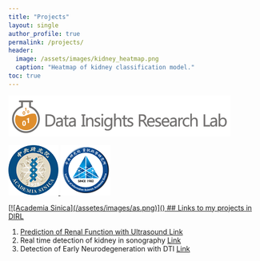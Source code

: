 ```yaml
---
title: "Projects"
layout: single
author_profile: true
permalink: /projects/
header:
  image: /assets/images/kidney_heatmap.png
  caption: "Heatmap of kidney classification model."
toc: true
---
```



[![Data Insights Research Lab](/assets/images/dirl.png)](http://dirl.iis.sinica.edu.tw/)
<p float="left">
  <a href="https://www.sinica.edu.tw/en"><img src="/assets/images/as.png" width="100" />
  <a href="http://iis.sinica.edu.tw/"><img src="/assets/images/iis.png" width="100" />
</p>
[![Academia Sinica](/assetes/images/as.png)]()
## Links to my projects in DIRL

1. Prediction of Renal Function with Ultrasound
	[Link](/projects/kidney/egfr/)
2. Real time detection of kidney in sonography
	[Link](/projects/kidney/detection)
3. Detection of Early Neurodegeneration with DTI
	[Link](/projects/brain/brain/)